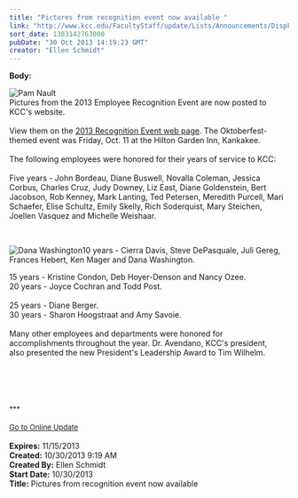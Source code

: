 ```yaml
---
title: "Pictures from recognition event now available "
link: "http://www.kcc.edu/FacultyStaff/update/Lists/Announcements/DispForm.aspx?ID=1308"
sort_date: 1383142763000
pubDate: "30 Oct 2013 14:19:23 GMT"
creator: "Ellen Schmidt"
---
```


<div><b>Body:</b> <div class="ExternalClass14362732805B4A73B2743E026048C1EB">
<div>
<div style="float:left"><img alt="Pam Nault" src="/FacultyStaff/update/PublishingImages/Pam_Nault_update.jpg" /></div>
<p><br />Pictures from the 2013 Employee Recognition Event are now posted to KCC's website.<br /> <br />View them on the <a href="/FacultyStaff/Pages/2013-recognition-event.aspx">2013 Recognition Event web page</a>. The Oktoberfest-themed event was Friday, Oct. 11 at the Hilton Garden Inn, Kankakee.<br /> <br />The following employees were honored for their years of service to KCC:<br /> <br />Five years - John Bordeau, Diane Buswell, Novalla Coleman, Jessica Corbus, Charles Cruz, Judy Downey, Liz East, Diane Goldenstein, Bert Jacobson, Rob Kenney, Mark Lanting, Ted Petersen, Meredith Purcell, Mari Schaefer, Elise Schultz, Emily Skelly, Rich Soderquist, Mary Steichen, Joellen Vasquez and Michelle Weishaar.</p></div>
<div> </div>
<div>
<div style="float:left"><img alt="Dana Washington" src="/FacultyStaff/update/PublishingImages/Dana_%20Washington_%20update.jpg" /></div>
<p>10 years - Cierra Davis, Steve DePasquale, Juli Gereg, Frances Hebert, Ken Mager and Dana Washington. <br /></p></div>
<div>15 years - Kristine Condon, Deb Hoyer-Denson and Nancy Ozee. <br /></div>
<div>20 years - Joyce Cochran and Todd Post.</div>
<div> </div>
<div>25 years - Diane Berger.<br /></div>
<div>30 years - Sharon Hoogstraat and Amy Savoie.<br /><br />Many other employees and departments were honored for accomplishments throughout the year. Dr. Avendano, KCC's president, also presented the new President's Leadership Award to Tim Wilhelm.</div>
<div> </div>
<div>
<div> </div>
<div> </div>
<div><br /> </div>
<div><font size="2">***</font></div>
<div><font size="2"></font> </div>
<div><font size="2"></font></div>
<div><font size="2"></font></div>
<div><font size="2"></font></div>
<div><font size="2"></font></div>
<div><font size="2"></font></div>
<div><font size="2"></font></div>
<div><font size="2"></font></div>
<div><font size="2"></font></div>
<div><a href="/FacultyStaff/update/Pages/dailyupdate.aspx"><font size="2">Go to Online Update</font></a></div>
<div> </div>
<div></div>
<div></div></div></div></div>
<div><b>Expires:</b> 11/15/2013</div>
<div><b>Created:</b> 10/30/2013 9:19 AM</div>
<div><b>Created By:</b> Ellen Schmidt</div>
<div><b>Start Date:</b> 10/30/2013</div>
<div><b>Title:</b> Pictures from recognition event now available </div>
